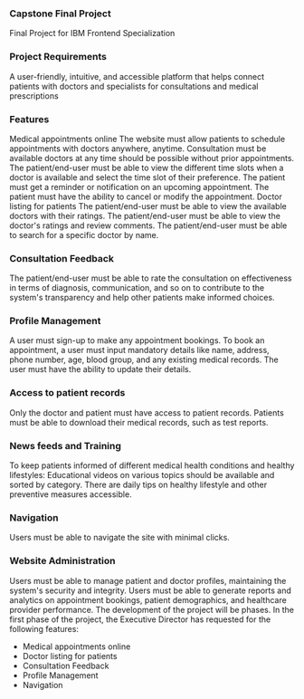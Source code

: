 ### Capstone Final Project

Final Project for IBM Frontend Specialization

### Project Requirements
A user-friendly, intuitive, and accessible platform that helps connect patients with doctors and specialists for consultations and medical prescriptions

### Features
Medical appointments online
The website must allow patients to schedule appointments with doctors anywhere, anytime.
Consultation must be available doctors at any time should be possible without prior appointments.
The patient/end-user must be able to view the different time slots when a doctor is available and select the time slot of their preference.
The patient must get a reminder or notification on an upcoming appointment.
The patient must have the ability to cancel or modify the appointment.
Doctor listing for patients
The patient/end-user must be able to view the available doctors with their ratings.
The patient/end-user must be able to view the doctor's ratings and review comments.
The patient/end-user must be able to search for a specific doctor by name.

### Consultation Feedback
The patient/end-user must be able to rate the consultation on effectiveness in terms of diagnosis, communication, and so on to contribute to the system's transparency and help other patients make informed choices.

### Profile Management
A user must sign-up to make any appointment bookings.
To book an appointment, a user must input mandatory details like name, address, phone number, age, blood group, and any existing medical records.
The user must have the ability to update their details.

### Access to patient records
Only the doctor and patient must have access to patient records.
Patients must be able to download their medical records, such as test reports.

### News feeds and Training
To keep patients informed of different medical health conditions and healthy lifestyles:
Educational videos on various topics should be available and sorted by category.
There are daily tips on healthy lifestyle and other preventive measures accessible.

### Navigation
Users must be able to navigate the site with minimal clicks.

### Website Administration
Users must be able to manage patient and doctor profiles, maintaining the system's security and integrity.
Users must be able to generate reports and analytics on appointment bookings, patient demographics, and healthcare provider performance.
The development of the project will be phases. In the first phase of the project, the Executive Director has requested for the following features:

* Medical appointments online
* Doctor listing for patients
* Consultation Feedback
* Profile Management
* Navigation
